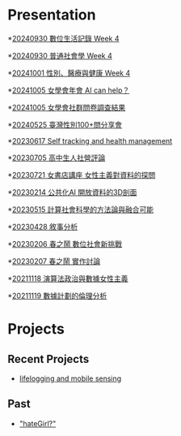 # Presentation
*[20240930 數位生活記錄 Week 4]()

*[20240930 普通社會學 Week 4]()

*[20241001 性別、醫療與健康 Week 4]()

*[20241005 女學會年會 AI can help？](https://docs.google.com/presentation/d/e/2PACX-1vSn2vhj0t3SYF0F64DHvoF1BBqanefWEzyFWvjrX9zzzUXNbBXMnP-eDK18wCJ24h00YE11SdSM95BC/pub?start=false&loop=false&delayms=3000)

*[20241005 女學會社群問卷調查結果](https://docs.google.com/presentation/d/e/2PACX-1vTS2oyFFZHaEAZm-UUGXEPYdCbZ2JN4m0QEXSJb9xHLAjDRhmIyAUpJQ_4JPZHZtPuRx7XQEHrkXzAr/pub?start=false&loop=false&delayms=3000)

*[20240525 臺灣性別100+問分享會]()

*[20230617 Self tracking and health management]()

*[20230705 高中生人社營評論]()

*[20230721 女書店講座 女性主義對資料的探問]()

*[20230214 公共化AI 開放資料的3D剖面]()

*[20230515 計算社會科學的方法論與融合可能]()

*[20230428 敘事分析]()

*[20230206 春之鬧 數位社會新挑戰]()

*[20230207 春之鬧 實作討論]()


*[20211118 演算法政治與數據女性主義]()

*[20211119 數據計劃的倫理分析]()


# Projects

## Recent Projects
* [lifelogging and mobile sensing]()

## Past
* ["hateGirl?"]()


